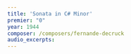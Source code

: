 ```yaml
---
title: 'Sonata in C# Minor'
premier: "0"
year: 1944
composer: /composers/fernande-decruck
audio_excerpts: 
---
```

